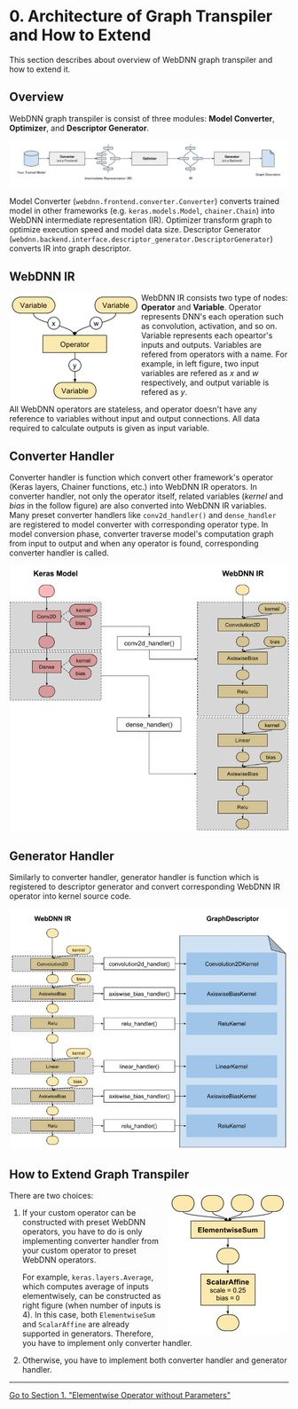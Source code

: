 # 0. Architecture of Graph Transpiler and How to Extend

This section describes about overview of WebDNN graph transpiler and how to extend it.

## Overview

WebDNN graph transpiler is consist of three modules: **Model Converter**, **Optimizer**, and **Descriptor Generator**.

<img src="../figures/transpiler_pipeline.png">

Model Converter (`webdnn.frontend.converter.Converter`) converts trained model in other frameworks (e.g. `keras.models.Model`, `chainer.Chain`) into WebDNN intermediate representation (IR). Optimizer transform graph to optimize execution speed and model data size. Descriptor Generator (`webdnn.backend.interface.descriptor_generator.DescriptorGenerator`) converts IR into graph descriptor.

## WebDNN IR

<img align="left" src="../figures/ir.png">

WebDNN IR consists two type of nodes: **Operator** and **Variable**. 
Operator represents DNN's each operation such as convolution, activation, and so on. Variable represents each opeartor's inputs and outputs. Variables are refered from operators with a name. For example, in left figure, two input variables are refered as *x* and *w* respectively, and output variable is refered as *y*. 

All WebDNN operators are stateless, and operator doesn't have any reference to variables without input and output connections. All data required to calculate outputs is given as input variable. 

## Converter Handler

Converter handler is function which convert other framework's operator (Keras layers, Chainer functions, etc.) into WebDNN IR operators. In converter handler, not only the operator itself, related variables (*kernel* and *bias* in the follow figure) are also converted into WebDNN IR variables. Many preset converter handlers like `conv2d_handler()` and `dense_handler` are registered to model converter with corresponding operator type. In model conversion phase, converter traverse model's computation graph from input to output and when any operator is found, corresponding converter handler is called.

<img src="../figures/converter_handler.png">

## Generator Handler

Similarly to converter handler, generator handler is function which is registered to descriptor generator and convert corresponding WebDNN IR operator into kernel source code. 

<img src="../figures/generator_handler.png">

## How to Extend Graph Transpiler

<img src="../figures/keras_average.png" align=right>

There are two choices:

1. If your custom operator can be constructed with preset WebDNN operators, you have to do is only implementing converter handler from your custom operator to preset WebDNN operators.

	For example, `keras.layers.Average`, which computes average of inputs elementwisely, can be constructed as right figure (when number of inputs is 4). In this case, both `ElementwiseSum` and `ScalarAffine` are already supported in generators. Therefore, you have to implement only converter handler.

2. Otherwise, you have to implement both converter handler and generator handler.

---

[Go to Section 1. "Elementwise Operator without Parameters"](../section1)
